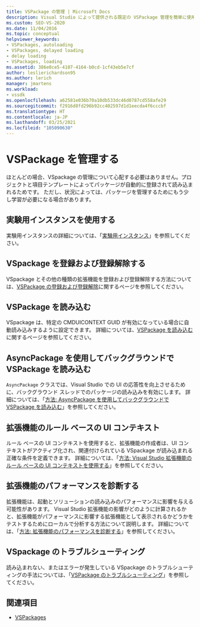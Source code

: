 ```yaml
---
title: VSPackage の管理 | Microsoft Docs
description: Visual Studio によって提供される既定の VSPackage 管理を簡単に使用できるタイミングと、これをカスタマイズする方法とタイミングがわかるように、VSPackage の管理について説明します。
ms.custom: SEO-VS-2020
ms.date: 11/04/2016
ms.topic: conceptual
helpviewer_keywords:
- VSPackages, autoloading
- VSPackages, delayed loading
- delay loading
- VSPackages, loading
ms.assetid: 386e0ce5-4107-4164-b0cd-1cf43eb5e7cf
author: leslierichardson95
ms.author: lerich
manager: jmartens
ms.workload:
- vssdk
ms.openlocfilehash: a62581e036b70a10db533dc46d0787cd558afe29
ms.sourcegitcommit: f2916d8fd296b92cc402597d1d1eecda4f6cccbf
ms.translationtype: HT
ms.contentlocale: ja-JP
ms.lasthandoff: 03/25/2021
ms.locfileid: "105090630"
---
```

# <a name="manage-vspackages"></a>VSPackage を管理する
ほとんどの場合、VSpackage の管理について心配する必要はありません。プロジェクトと項目テンプレートによってパッケージが自動的に登録されて読み込まれるためです。 ただし、状況によっては、パッケージを管理するためにもう少し学習が必要になる場合があります。

## <a name="use-the-experimental-instance"></a>実験用インスタンスを使用する
 実験用インスタンスの詳細については、「[実験用インスタンス](../extensibility/the-experimental-instance.md)」を参照してください。

## <a name="register-and-unregister-vspackages"></a>VSpackage を登録および登録解除する
 VSpackage とその他の種類の拡張機能を登録および登録解除する方法については、[VSPackage の登録および登録解除](../extensibility/registering-and-unregistering-vspackages.md)に関するページを参照してください。

## <a name="load-a-vspackage"></a>VSPackage を読み込む
 VSpackage は、特定の CMDUICONTEXT GUID が有効になっている場合に自動読み込みするように設定できます。 詳細については、[VSPackage を読み込む](../extensibility/loading-vspackages.md)に関するページを参照してください。

## <a name="use-asyncpackage-to-load-vspackages-in-the-background"></a>AsyncPackage を使用してバックグラウンドで VSPackage を読み込む
 `AsyncPackage` クラスでは、Visual Studio での UI の応答性を向上させるために、バックグラウンド スレッドでのパッケージの読み込みを有効にします。 詳細については、「[方法: AsyncPackage を使用してバックグラウンドで VSPackage を読み込む](../extensibility/how-to-use-asyncpackage-to-load-vspackages-in-the-background.md)」を参照してください。

## <a name="rule-based-ui-context-for-extensions"></a>拡張機能のルール ベースの UI コンテキスト
 ルール ベースの UI コンテキストを使用すると、拡張機能の作成者は、UI コンテキストがアクティブ化され、関連付けられている VSpackage が読み込まれる正確な条件を定義できます。 詳細については、「[方法: Visual Studio 拡張機能のルール ベースの UI コンテキストを使用する](../extensibility/how-to-use-rule-based-ui-context-for-visual-studio-extensions.md)」を参照してください。

## <a name="diagnose-extension-performance"></a>拡張機能のパフォーマンスを診断する
拡張機能は、起動とソリューションの読み込みのパフォーマンスに影響を与える可能性があります。 Visual Studio 拡張機能の影響がどのように計算されるかと、拡張機能がパフォーマンスに影響する拡張機能として表示されるかどうかをテストするためにローカルで分析する方法について説明します。 詳細については、「[方法: 拡張機能のパフォーマンスを診断する](how-to-diagnose-extension-performance.md)」を参照してください。

## <a name="troubleshoot-vspackages"></a>VSpackage のトラブルシューティング
 読み込まれない、またはエラーが発生している VSpackage のトラブルシューティングの手法については、「[VSPackage のトラブルシューティング](../extensibility/troubleshooting-vspackages.md)」を参照してください。

## <a name="see-also"></a>関連項目
- [VSPackages](../extensibility/internals/vspackages.md)
